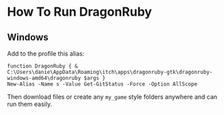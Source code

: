# How To Run DragonRuby

## Windows

Add to the profile this alias: 
```
function DragonRuby { & C:\Users\danie\AppData\Roaming\itch\apps\dragonruby-gtk\dragonruby-windows-amd64\dragonruby $args }
New-Alias -Name s -Value Get-GitStatus -Force -Option AllScope
```

Then download files or create any `my_game` style folders anywhere and can run them easily.
